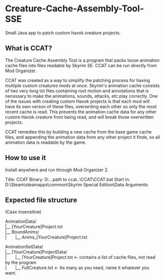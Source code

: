 # Creature-Cache-Assembly-Tool-SSE
Small Java app to patch custom havok creature projects.

## What is CCAT?

The Creature Cache Assembly Tool is a program that packs loose animation cache files into files readable by Skyrim SE. CCAT can be run directly from Mod Organizer.

CCAT was created as a way to simplify the patching process for having multiple custom creatures mods at once. Skyrim's animation cache consists of two very long txt files containing root motion and annotations that is necessary to make the animations, sounds, attacks, etc play correctly. One of the issues with creating custom Havok projects is that each mod will have its own verson of these files, overwriting each other so only the most recent cache is read. This prevents the animation cache data for any other custom Havok creature from being read, and will break those overwritten projects.

CCAT remedies this by building a new cache from the base game cache files, and appending the animation data from any other project it finds, so all animation data is readable by the game.

## How to use it

Install anywhere and run through Mod Organizer 2.

Title: CCAT
Binary: D:\...path to ccat..\CCAT\CCAT.bat
Start in: D:\Steam\steamapps\common\Skyrim Special Edition\Data
Arguments:

## Expected file structure
(Case insensitive)

AnimationData/  
|__ [YourCreature]Project.txt  
|__ BoundAnims/  
|&emsp;&emsp;|__ Anims_[YourCreature]Project.txt  
  
AnimationSetData/  
|__ [YourCreature]ProjectData/  
|&emsp;&emsp;|__ [YourCreature]Project.txt <- contains a list of cache files, not read by the program  
|&emsp;&emsp;|__ FullCreature.txt <- As many as you need, name it whatever you want.  
